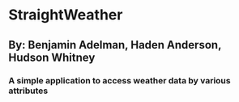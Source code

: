 
# StraightWeather
## By: Benjamin Adelman, Haden Anderson, Hudson Whitney
### A simple application to access weather data by various attributes



